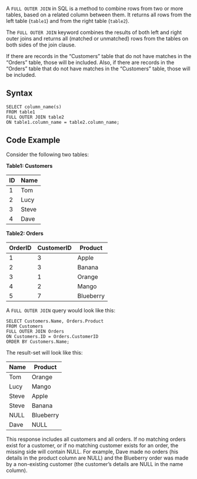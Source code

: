 

A `FULL OUTER JOIN` in SQL is a method to combine rows from two or more tables, based on a related column between them. It returns all rows from the left table (`table1`) and from the right table (`table2`).

The `FULL OUTER JOIN` keyword combines the results of both left and right outer joins and returns all (matched or unmatched) rows from the tables on both sides of the join clause.

If there are records in the “Customers” table that do not have matches in the “Orders” table, those will be included. Also, if there are records in the “Orders” table that do not have matches in the “Customers” table, those will be included.

## Syntax

```
SELECT column_name(s)
FROM table1
FULL OUTER JOIN table2
ON table1.column_name = table2.column_name;
```

## Code Example

Consider the following two tables:

**Table1: Customers**

|ID|Name|
|---|---|
|1|Tom|
|2|Lucy|
|3|Steve|
|4|Dave|

**Table2: Orders**

|OrderID|CustomerID|Product|
|---|---|---|
|1|3|Apple|
|2|3|Banana|
|3|1|Orange|
|4|2|Mango|
|5|7|Blueberry|

A `FULL OUTER JOIN` query would look like this:

```
SELECT Customers.Name, Orders.Product
FROM Customers
FULL OUTER JOIN Orders
ON Customers.ID = Orders.CustomerID
ORDER BY Customers.Name;
```

The result-set will look like this:

|Name|Product|
|---|---|
|Tom|Orange|
|Lucy|Mango|
|Steve|Apple|
|Steve|Banana|
|NULL|Blueberry|
|Dave|NULL|

This response includes all customers and all orders. If no matching orders exist for a customer, or if no matching customer exists for an order, the missing side will contain NULL. For example, Dave made no orders (his details in the product column are NULL) and the Blueberry order was made by a non-existing customer (the customer’s details are NULL in the name column).